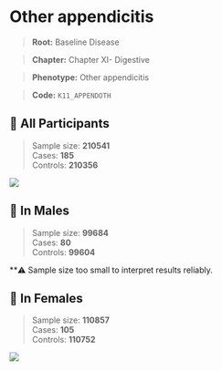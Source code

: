 # Other appendicitis

> **Root:** Baseline Disease  

> **Chapter:** Chapter XI- Digestive  

> **Phenotype:** Other appendicitis  

> **Code:** `K11_APPENDOTH`

## 🧪 All Participants  
> Sample size: **210541**  
> Cases: **185**  
> Controls: **210356**
<img src="/Disease/Figures/ALL/Baseline/K11_APPENDOTH.png"/>
<CsvTable src="/Disease/Data/ALL/Baseline/LG_K11_APPENDOTH.csv" label="🔍 View full results" />

## 👨 In Males  
> Sample size: **99684**  
> Cases: **80**  
> Controls: **99604**

**⚠️ Sample size too small to interpret results reliably.

## 👩 In Females  
> Sample size: **110857**  
> Cases: **105**  
> Controls: **110752**
<img src="/Disease/Figures/Female/Baseline/K11_APPENDOTH.png"/>
<CsvTable src="/Disease/Data/Female/Baseline/LG_K11_APPENDOTH.csv" label="🔍 View full results" />
